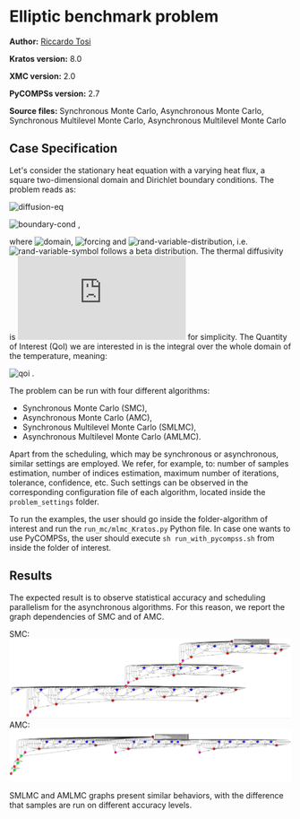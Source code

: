 # Elliptic benchmark problem

**Author:** [Riccardo Tosi](https://github.com/riccardotosi)

**Kratos version:** 8.0

**XMC version:** 2.0

**PyCOMPSs version:** 2.7

**Source files:** Synchronous Monte Carlo, Asynchronous Monte Carlo, Synchronous Multilevel Monte Carlo, Asynchronous Multilevel Monte Carlo

## Case Specification
Let's consider the stationary heat equation with a varying heat flux, a square two-dimensional domain and Dirichlet boundary conditions. The problem reads as:

![diffusion-eq]

![boundary-cond] ,

where ![domain], ![forcing] and ![rand-variable-distribution], i.e. ![rand-variable-symbol] follows a beta distribution. The thermal diffusivity is ![thermal-diffusivity-value] for simplicity. The Quantity of Interest (QoI) we are interested in is the integral over the whole domain of the temperature, meaning:

![qoi] .

The problem can be run with four different algorithms:

* Synchronous Monte Carlo (SMC),
* Asynchronous Monte Carlo (AMC),
* Synchronous Multilevel Monte Carlo (SMLMC),
* Asynchronous Multilevel Monte Carlo (AMLMC).

Apart from the scheduling, which may be synchronous or asynchronous, similar settings are employed. We refer, for example, to: number of samples estimation, number of indices estimation, maximum number of iterations, tolerance, confidence, etc. Such settings can be observed in the corresponding configuration file of each algorithm, located inside the `problem_settings` folder.

To run the examples, the user should go inside the folder-algorithm of interest and run the `run_mc/mlmc_Kratos.py` Python file. In case one wants to use PyCOMPSs, the user should execute `sh run_with_pycompss.sh` from inside the folder of interest.

## Results

The expected result is to observe statistical accuracy and scheduling parallelism for the asynchronous algorithms.
For this reason, we report the graph dependencies of SMC and of AMC.

SMC: ![SMC graph](https://github.com/KratosMultiphysics/Examples/blob/master/multilevel_monte_carlo/validation/elliptic_benchmark/results/SMC_graph.PNG)
AMC: ![AMC graph](https://github.com/KratosMultiphysics/Examples/blob/master/multilevel_monte_carlo/validation/elliptic_benchmark/results/AMC_graph.PNG)

SMLMC and AMLMC graphs present similar behaviors, with the difference that samples are run on different accuracy levels.

[diffusion-eq]: https://latex.codecogs.com/svg.latex?\nabla\cdot(K\nabla~u)=\varepsilon~f\qquad~u\in\Omega
[boundary-cond]: https://latex.codecogs.com/svg.latex?u=0\qquad~u\in\partial(\Omega)
[domain]: https://latex.codecogs.com/svg.latex?\Omega=[0,1]^{2}
[rand-variable-distribution]:  https://latex.codecogs.com/svg.latex?\varepsilon\sim~Beta(2,6)
[qoi]:  https://latex.codecogs.com/svg.latex?QoI=\int_{\Omega}u(x,y)dx~dy
[forcing]:  https://latex.codecogs.com/svg.latex?f=-432(x^2+y^2-x-y)
[rand-variable-symbol]:  https://latex.codecogs.com/svg.latex?\varepsilon
[thermal-diffusivity-value]:  https://latex.codecogs.com/svg.latex?K=1
[temperature-symbol]: https://latex.codecogs.com/svg.latex?u
